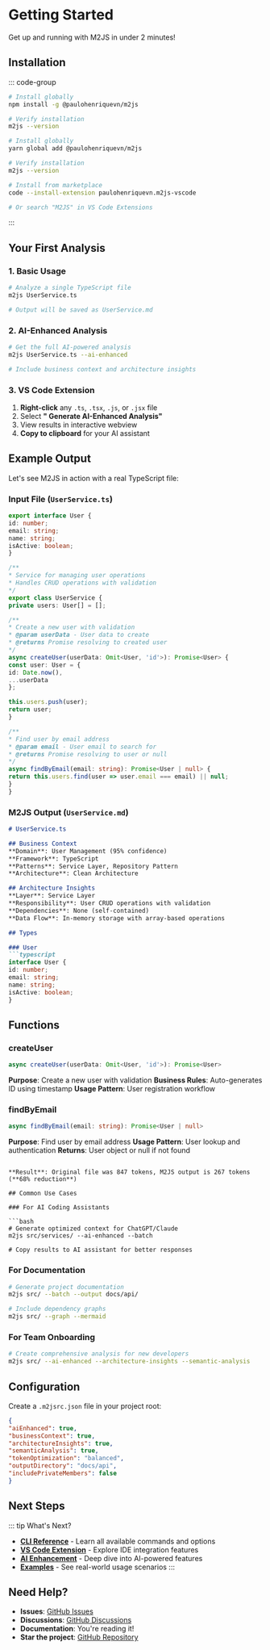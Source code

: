 # Getting Started

Get up and running with M2JS in under 2 minutes! 

## Installation

::: code-group

```bash [NPM (Recommended)]
# Install globally
npm install -g @paulohenriquevn/m2js

# Verify installation
m2js --version
```

```bash [Yarn]
# Install globally
yarn global add @paulohenriquevn/m2js

# Verify installation
m2js --version
```

```bash [VS Code Extension]
# Install from marketplace
code --install-extension paulohenriquevn.m2js-vscode

# Or search "M2JS" in VS Code Extensions
```

:::

## Your First Analysis

### 1. Basic Usage

```bash
# Analyze a single TypeScript file
m2js UserService.ts

# Output will be saved as UserService.md
```

### 2. AI-Enhanced Analysis

```bash
# Get the full AI-powered analysis
m2js UserService.ts --ai-enhanced

# Include business context and architecture insights
```

### 3. VS Code Extension

1. **Right-click** any `.ts`, `.tsx`, `.js`, or `.jsx` file
2. Select **" Generate AI-Enhanced Analysis"**
3. View results in interactive webview
4. **Copy to clipboard** for your AI assistant

## Example Output

Let's see M2JS in action with a real TypeScript file:

### Input File (`UserService.ts`)

```typescript
export interface User {
id: number;
email: string;
name: string;
isActive: boolean;
}

/**
* Service for managing user operations
* Handles CRUD operations with validation
*/
export class UserService {
private users: User[] = [];

/**
* Create a new user with validation
* @param userData - User data to create
* @returns Promise resolving to created user
*/
async createUser(userData: Omit<User, 'id'>): Promise<User> {
const user: User = {
id: Date.now(),
...userData
};

this.users.push(user);
return user;
}

/**
* Find user by email address
* @param email - User email to search for
* @returns Promise resolving to user or null
*/
async findByEmail(email: string): Promise<User | null> {
return this.users.find(user => user.email === email) || null;
}
}
```

### M2JS Output (`UserService.md`)

```markdown
# UserService.ts

## Business Context
**Domain**: User Management (95% confidence)
**Framework**: TypeScript
**Patterns**: Service Layer, Repository Pattern
**Architecture**: Clean Architecture

## Architecture Insights
**Layer**: Service Layer
**Responsibility**: User CRUD operations with validation
**Dependencies**: None (self-contained)
**Data Flow**: In-memory storage with array-based operations

## Types

### User
```typescript
interface User {
id: number;
email: string;
name: string;
isActive: boolean;
}
```

## Functions

### createUser
```typescript
async createUser(userData: Omit<User, 'id'>): Promise<User>
```
**Purpose**: Create a new user with validation
**Business Rules**: Auto-generates ID using timestamp
**Usage Pattern**: User registration workflow

### findByEmail
```typescript
async findByEmail(email: string): Promise<User | null>
```
**Purpose**: Find user by email address
**Usage Pattern**: User lookup and authentication
**Returns**: User object or null if not found
```

**Result**: Original file was 847 tokens, M2JS output is 267 tokens (**68% reduction**)

## Common Use Cases

### For AI Coding Assistants

```bash
# Generate optimized context for ChatGPT/Claude
m2js src/services/ --ai-enhanced --batch

# Copy results to AI assistant for better responses
```

### For Documentation

```bash
# Generate project documentation
m2js src/ --batch --output docs/api/

# Include dependency graphs
m2js src/ --graph --mermaid
```

### For Team Onboarding

```bash
# Create comprehensive analysis for new developers
m2js src/ --ai-enhanced --architecture-insights --semantic-analysis
```

## Configuration

Create a `.m2jsrc.json` file in your project root:

```json
{
"aiEnhanced": true,
"businessContext": true,
"architectureInsights": true,
"semanticAnalysis": true,
"tokenOptimization": "balanced",
"outputDirectory": "docs/api",
"includePrivateMembers": false
}
```

## Next Steps

::: tip What's Next?
- **[CLI Reference](/reference/cli)** - Learn all available commands and options
- **[VS Code Extension](/extension/overview)** - Explore IDE integration features 
- **[AI Enhancement](/guide/ai-enhancement)** - Deep dive into AI-powered features
- **[Examples](/examples/basic)** - See real-world usage scenarios
:::

## Need Help?

- **Issues**: [GitHub Issues](https://github.com/paulohenriquevn/m2js/issues)
- **Discussions**: [GitHub Discussions](https://github.com/paulohenriquevn/m2js/discussions) 
- **Documentation**: You're reading it! 
- **Star the project**: [GitHub Repository](https://github.com/paulohenriquevn/m2js)
